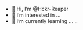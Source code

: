 - 👋 Hi, I’m @Hckr-Reaper
- 👀 I’m interested in ...
- 🌱 I’m currently learning ...
..
<!---
Hckr-Reaper/Hckr-Reaper is a ✨ special ✨ repository because its `README.md` (this file) appears on your GitHub profile.
You can click the Preview link to take a look at your changes.
--->

